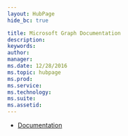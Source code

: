 ```yaml
---
layout: HubPage
hide_bc: true

title: Microsoft Graph Documentation
description:
keywords:
author:
manager:
ms.date: 12/28/2016
ms.topic: hubpage
ms.prod:
ms.service:
ms.technology:
ms.suite:
ms.assetid:
---
```


<div class="container">
    <ul class="pivots">
        <li>
            <a href="#services">Documentation</a>
            <ul id="services">
              <!-- <li>
                  <a href="#all">All</a>
                  <ul id="all" class="directory">
                      <li>
                          <div class="group">
                              <h3>Overview</h3>
                              <ul>
                                  <li>
                                      <a href="https://graph.microsoft.io/en-us/docs/overview/overview">
                                          <img src="media/index/virtualmachine.svg" alt="">
                                          <p>MicroSoft Graph Overview</p>
                                      </a>
                                  </li>
                                  <li>
                                      <a href="https://graph.microsoft.io/en-us/graph-explorer">
                                          <img src="media/index/virtualmachine.svg" alt="">
                                          <p>Graph explorer</p>
                                      </a>
                                  </li>
                                </ul>
                                <h3>Basics</h3>
                                <ul>
                                  <li>
                                      <a href="https://graph.microsoft.io/en-us/docs/overview/overview">
                                          <img src="media/index/virtualmachine.svg" alt="">
                                          <p>Authentication</p>
                                      </a>
                                  </li>
                                  <li>
                                      <a href="https://graph.microsoft.io/en-us/docs/overview/overview">
                                          <img src="media/index/virtualmachine.svg" alt="">
                                          <p>Paging</p>
                                      </a>
                                  </li>
                                </ul>
                              </div>
                            </li>


                          </ul>
                        </li> -->
                        <li>
                          <a data-default="true" href="#overview">Overview</a>
                          <ul id="overview" class="cardsA">
                              <li>
                                  <a href="https://graph.microsoft.io/en-us/docs/overview/overview">
                                      <div class="cardSize">
                                          <div class="cardPadding">
                                              <div class="card">
                                                  <div class="cardImageOuter">
                                                      <div class="cardImage">
                                                          <img src="media/index/virtualmachine.svg" alt="">
                                                      </div>
                                                  </div>
                                                  <div class="cardText">
                                                      <h3>Microsoft Graph Overview</h3>
                                                      <p>What the hell are we talking about, anyway?</p>
                                                  </div>
                                              </div>
                                          </div>
                                      </div>
                                  </a>
                              </li>

                            </ul>
                        </li>
                        <li>
                          <a data-default="true" href="#explore">Explore</a>
                          <ul id="explore" class="cardsA">
                              <li>
                                  <a href="https://graph.microsoft.io/en-us/graph-explorer">
                                      <div class="cardSize">
                                          <div class="cardPadding">
                                              <div class="card">
                                                  <div class="cardImageOuter">
                                                      <div class="cardImage">
                                                          <img src="media/index/virtualmachine.svg" alt="">
                                                      </div>
                                                  </div>
                                                  <div class="cardText">
                                                      <h3>Try the Graph Explorer</h3>
                                                      <p>Cause you've got nothing better to do, right?</p>
                                                  </div>
                                              </div>
                                          </div>
                                      </div>
                                  </a>
                              </li>

                            </ul>
                        </li>
        <li>
            <a href="#sdks">SDKs and Tools</a>
            <ul id="sds">
              <li>rails sdk</li>
            </ul>
        </li>
        <li>
            <a href="#samples">Code samples</a>
            <ul id="samples">
              <li>connects</li>
            </ul>
        </li>
    </ul>
  </li>
  </ul>
</div>

